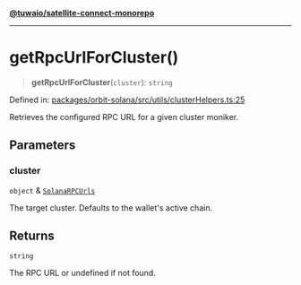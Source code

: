 [**@tuwaio/satellite-connect-monorepo**](../../../README.md)

***

# getRpcUrlForCluster()

> **getRpcUrlForCluster**(`cluster`): `string`

Defined in: [packages/orbit-solana/src/utils/clusterHelpers.ts:25](https://github.com/TuwaIO/satellite-connect/blob/f8f5982b4939a6a74eb2eb686216730e40bd72ef/packages/orbit-solana/src/utils/clusterHelpers.ts#L25)

Retrieves the configured RPC URL for a given cluster moniker.

## Parameters

### cluster

`object` & [`SolanaRPCUrls`](../type-aliases/SolanaRPCUrls.md)

The target cluster. Defaults to the wallet's active chain.

## Returns

`string`

The RPC URL or undefined if not found.
